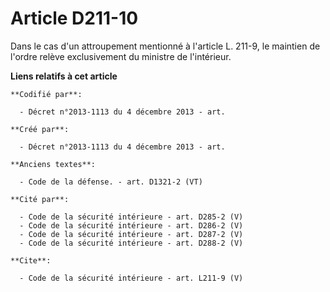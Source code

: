 # Article D211-10

Dans le cas d'un attroupement mentionné à l'article L. 211-9, le maintien de l'ordre relève exclusivement du ministre de
l'intérieur.

**Liens relatifs à cet article**

	**Codifié par**:

	  - Décret n°2013-1113 du 4 décembre 2013 - art.

	**Créé par**:

	  - Décret n°2013-1113 du 4 décembre 2013 - art.

	**Anciens textes**:

	  - Code de la défense. - art. D1321-2 (VT)

	**Cité par**:

	  - Code de la sécurité intérieure - art. D285-2 (V)
	  - Code de la sécurité intérieure - art. D286-2 (V)
	  - Code de la sécurité intérieure - art. D287-2 (V)
	  - Code de la sécurité intérieure - art. D288-2 (V)

	**Cite**:

	  - Code de la sécurité intérieure - art. L211-9 (V)
